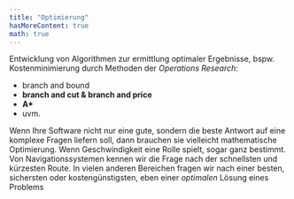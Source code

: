```yaml
---
title: "Optimierung"
hasMoreContent: true
math: true
---
```

Entwicklung von Algorithmen zur ermittlung optimaler Ergebnisse, bspw. Kostenminimierung durch Methoden der *Operations Research*:
* branch and bound
* **branch and cut & branch and price**
* **A&ast;**
* uvm.
<!--more-->
Wenn Ihre Software nicht nur eine gute, sondern die beste Antwort auf eine komplexe Fragen liefern soll, dann brauchen sie vielleicht mathematische Optimierung. 
Wenn Geschwindigkeit eine Rolle spielt, sogar ganz bestimmt.
Von Navigationssystemen kennen wir die Frage nach der schnellsten und kürzesten Route.
In vielen anderen Bereichen fragen wir nach einer besten, sichersten oder kostengünstigsten, eben einer *optimalen* Lösung eines Problems

